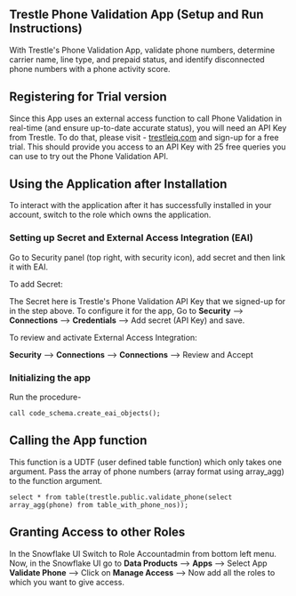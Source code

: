 ## Trestle Phone Validation App (Setup and Run Instructions) 

With Trestle's Phone Validation App, validate phone numbers, determine carrier name, line type, and prepaid status, and identify disconnected phone numbers with a phone activity score.


## Registering for Trial version

Since this App uses an external access function to call Phone Validation in real-time (and ensure up-to-date accurate status), you will need an API Key from Trestle. To do that, please visit - [trestleiq.com](https://trestleiq.com) and sign-up for a free trial. This should provide you access to an API Key with 25 free queries you can use to try out the Phone Validation API.



## Using the Application after Installation

To interact with the application after it has successfully installed in your account, switch to the role which owns the application.


### Setting up Secret and External Access Integration (EAI)

Go to Security panel (top right, with security icon), add secret and then link it with EAI.


To add Secret: 

The Secret here is Trestle's Phone Validation API Key that we signed-up for in the step above. To configure it for the app, 
Go to **Security** --> **Connections** --> **Credentials** --> Add secret (API Key) and save.

To review and activate External Access Integration: 

**Security** --> **Connections** --> **Connections** --> Review and Accept

### Initializing the app

Run the procedure- 
```
call code_schema.create_eai_objects();
```

## Calling the App function

This function is a UDTF (user defined table function) which only takes one argument. 
Pass the array of phone numbers (array format using array_agg) to the function argument. 
```
select * from table(trestle.public.validate_phone(select array_agg(phone) from table_with_phone_nos));
```

## Granting Access to other Roles

In the Snowflake UI Switch to Role Accountadmin from bottom left menu. 
Now, in the Snowflake UI go to **Data Products** --> **Apps** --> Select App **Validate Phone** --> Click on **Manage Access** --> Now add all the roles to which you want to give access.
